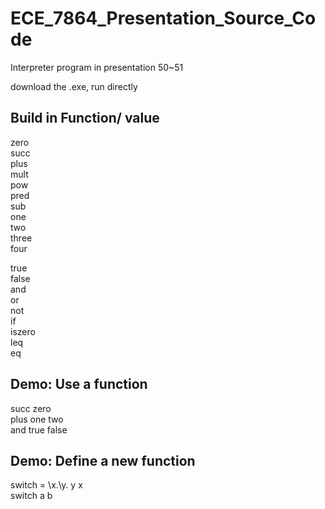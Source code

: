 # ECE_7864_Presentation_Source_Code
Interpreter program in presentation 50~51

download the .exe, run directly 


Build in Function/ value
---
zero  
succ  
plus  
mult  
pow  
pred  
sub  
one  
two  
three  
four  

true  
false  
and  
or  
not  
if  
iszero  
leq  
eq  


Demo: Use a function
---
succ zero  
plus one two  
and true false  


Demo: Define a new function
---
switch = \x.\y. y x  
switch a b